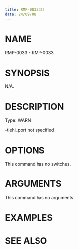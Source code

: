 ```yaml
---
title: RMP-0033(2)
date: 24/09/08
---
```


# NAME

RMP-0033 - RMP-0033

# SYNOPSIS

N/A.

# DESCRIPTION

Type: WARN

-tiehi_port not specified

# OPTIONS

This command has no switches.

# ARGUMENTS

This command has no arguments.

# EXAMPLES

# SEE ALSO
